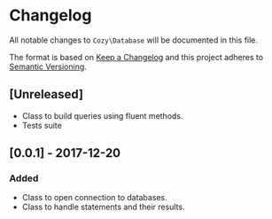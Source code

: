 # Changelog

All notable changes to `Cozy\Database` will be documented in this file.

The format is based on [Keep a Changelog](http://keepachangelog.com/en/1.0.0/)
and this project adheres to [Semantic Versioning](http://semver.org/spec/v2.0.0.html).

## [Unreleased]
- Class to build queries using fluent methods.
- Tests suite

## [0.0.1] - 2017-12-20
### Added
- Class to open connection to databases.
- Class to handle statements and their results.
